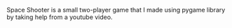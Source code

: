 Space Shooter is a small two-player game that I made using pygame library by taking help from a youtube video.
